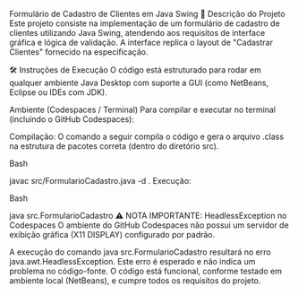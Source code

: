 Formulário de Cadastro de Clientes em Java Swing
📝 Descrição do Projeto
Este projeto consiste na implementação de um formulário de cadastro de clientes utilizando Java Swing, atendendo aos requisitos de interface gráfica e lógica de validação. A interface replica o layout de "Cadastrar Clientes" fornecido na especificação.

🛠️ Instruções de Execução
O código está estruturado para rodar em qualquer ambiente Java Desktop com suporte a GUI (como NetBeans, Eclipse ou IDEs com JDK).

Ambiente (Codespaces / Terminal)
Para compilar e executar no terminal (incluindo o GitHub Codespaces):

Compilação: O comando a seguir compila o código e gera o arquivo .class na estrutura de pacotes correta (dentro do diretório src).

Bash

javac src/FormularioCadastro.java -d .
Execução:

Bash

java src.FormularioCadastro
⚠️ NOTA IMPORTANTE: HeadlessException no Codespaces
O ambiente do GitHub Codespaces não possui um servidor de exibição gráfica (X11 DISPLAY) configurado por padrão.

A execução do comando java src.FormularioCadastro resultará no erro java.awt.HeadlessException. Este erro é esperado e não indica um problema no código-fonte. O código está funcional, conforme testado em ambiente local (NetBeans), e cumpre todos os requisitos do projeto.
